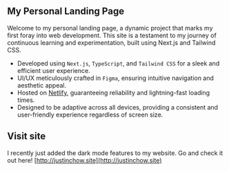 ## My Personal Landing Page

Welcome to my personal landing page, a dynamic project that marks my first foray into web development. This site is a testament to my journey of continuous learning and experimentation, built using Next.js and Tailwind CSS.

- Developed using `Next.js`, `TypeScript`, and `Tailwind CSS` for a sleek and efficient user experience.
- UI/UX meticulously crafted in `Figma`, ensuring intuitive navigation and aesthetic appeal.
- Hosted on [Netlify](https://www.netlify.com/), guaranteeing reliability and lightning-fast loading times.
- Designed to be adaptive across all devices, providing a consistent and user-friendly experience regardless of screen size.

## Visit site

I recently just added the dark mode features to my website. Go and check it out here!
[http://justinchow.site](http://justinchow.site)

